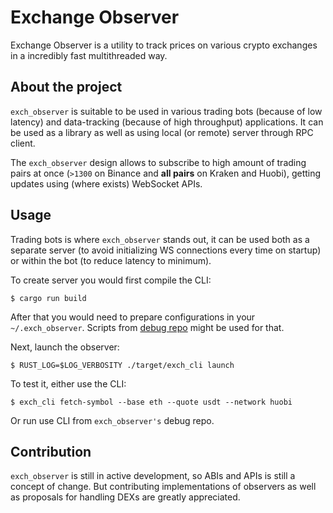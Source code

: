 # Exchange Observer

Exchange Observer is a utility to track prices on various crypto exchanges in a
incredibly fast multithreaded way.

## About the project

`exch_observer` is suitable to be used in various trading bots (because of low
latency) and data-tracking (because of high throughput) applications. It can be
used as a library as well as using local (or remote) server through RPC client.

The `exch_observer` design allows to subscribe to high amount of trading pairs
at once (`>1300` on Binance and **all pairs** on Kraken and Huobi), getting
updates using (where exists) WebSocket APIs.

## Usage

Trading bots is where `exch_observer` stands out, it can be used both as a
separate server (to avoid initializing WS connections every time on startup) or
within the bot (to reduce latency to minimum).

To create server you would first compile the CLI:

`$ cargo run build`

After that you would need to prepare configurations in your `~/.exch_observer`.
Scripts from [debug repo](https://github.com/theonekeyg/exch_observer_dbg) might be used
for that.

Next, launch the observer:

`$ RUST_LOG=$LOG_VERBOSITY ./target/exch_cli launch`

To test it, either use the CLI:

`$ exch_cli fetch-symbol --base eth --quote usdt --network huobi`

Or run use CLI from `exch_observer's` debug repo.

## Contribution

`exch_observer` is still in active development, so ABIs and APIs is still a concept of
change. But contributing implementations of observers as well as proposals for
handling DEXs are greatly appreciated.
